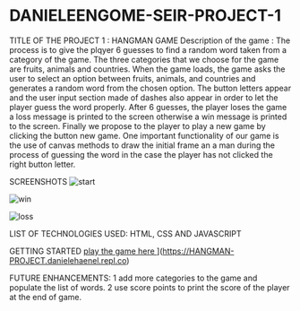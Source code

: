 # DANIELEENGOME-SEIR-PROJECT-1
TITLE OF THE PROJECT 1 : HANGMAN GAME
Description of the game : The process is to give the plqyer 6 guesses to find a random word taken from a category of the game. The three categories
that we choose for the game are fruits, animals and countries.
When the game loads, the game asks the user to select an option between fruits, animals, and countries and generates a random word from the 
chosen option. The button letters appear and the user input section made of dashes also appear in order to let the player guess the word 
properly. After 6 guesses, the player loses the game a loss message is printed to the screen otherwise a win message is printed to the screen.
Finally we propose to the player to play a new game by clicking the button new game.
One important functionality of our game is the use of canvas methods to draw the initial frame an a man during the process of guessing the word in the 
case the player has not clicked the right button letter.

SCREENSHOTS
![start](https://user-images.githubusercontent.com/57971424/191875328-5fafb13a-02ca-438b-b7b6-b738a67581a7.PNG)


![win](https://user-images.githubusercontent.com/57971424/191875344-28e67c8f-39bc-4ba8-9986-a4253d60b737.PNG)


![loss](https://user-images.githubusercontent.com/57971424/191875363-e11877dd-8b4d-42f6-8841-3a947fddb765.PNG)

LIST OF TECHNOLOGIES USED: HTML, CSS AND JAVASCRIPT


GETTING STARTED
 [play the game here ]([)](https://HANGMAN-PROJECT.danielehaenel.repl.co)
 
 
 
FUTURE ENHANCEMENTS:
1 add more categories to the game and populate the list of words.
2 use score points to print the score of the player at the end of game.
